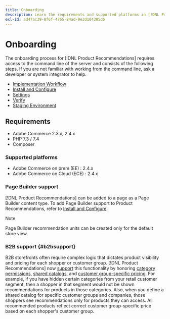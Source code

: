```yaml
---
title: Onboarding
description: Learn the requirements and supported platforms in [!DNL Product Recommendations].
exl-id: ad47ac39-8f6f-4765-84ad-9e3d104385db
---
```

# Onboarding

The onboarding process for [!DNL Product Recommendations] requires access to the command line of the server and consists of the following steps. If you are not familiar with working from the command line, ask a developer or system integrator to help.

- [Implementation Workflow](implementation-workflow.md)
- [Install and Configure](install-configure.md)
- [Settings](settings.md)
- [Verify](verify.md)
- [Staging Environment](staging-environment.md)

## Requirements

- Adobe Commerce 2.3.x, 2.4.x
- PHP 7.3 / 7.4
- Composer

### Supported platforms

- Adobe Commerce on prem (EE) : 2.4.x
- Adobe Commerce on Cloud (ECE) : 2.4.x

### Page Builder support

[!DNL Product Recommendations] can be added to a page as a Page Builder content type. To add Page Builder support to Product Recommendations, refer to [Install and Configure](install-configure.md).

   >[!NOTE]
   >
   > Page Builder recommendation units can be created only for the default store view.

### B2B support {#b2bsupport}

B2B storefronts often require complex logic that dictates product visibility and pricing for each shopper or customer group. [!DNL Product Recommendations] now [support](release-notes.md) this functionality by honoring [category permissions](https://docs.magento.com/user-guide/catalog/category-permissions.html), [shared catalogs](https://docs.magento.com/user-guide/catalog/catalog-shared.html), and [customer group-specific pricing](https://docs.magento.com/user-guide/catalog/pricing-advanced.html). For example, if you have hidden certain categories from your retail customer segment, then a shopper in that segment would not be shown recommendations for products in those categories. Also, when you define a shared catalog for specific customer groups and companies, those shoppers see recommendations only for products they can access. All recommended products reflect correct customer group-specific price based on each shopper's customer group.
